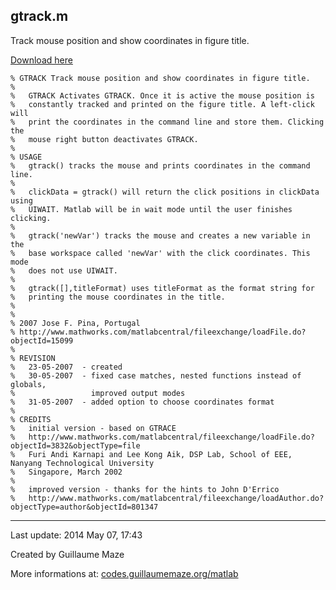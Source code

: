 ## gtrack.m ##
Track mouse position and show coordinates in figure title.

[Download here](http://guillaumemaze.googlecode.com/svn/trunk/matlab/codes/mcentral/gtrack.m)

```
% GTRACK Track mouse position and show coordinates in figure title.
% 
% 	GTRACK Activates GTRACK. Once it is active the mouse position is
% 	constantly tracked and printed on the figure title. A left-click will
% 	print the coordinates in the command line and store them. Clicking the
% 	mouse right button deactivates GTRACK.
% 
% USAGE
% 	gtrack() tracks the mouse and prints coordinates in the command line.
% 
% 	clickData = gtrack() will return the click positions in clickData using
% 	UIWAIT. Matlab will be in wait mode until the user finishes clicking.
% 
% 	gtrack('newVar') tracks the mouse and creates a new variable in the
% 	base workspace called 'newVar' with the click coordinates. This mode
% 	does not use UIWAIT.
%
%	gtrack([],titleFormat) uses titleFormat as the format string for
%	printing the mouse coordinates in the title.
%
%
% 2007 Jose F. Pina, Portugal
% http://www.mathworks.com/matlabcentral/fileexchange/loadFile.do?objectId=15099
% 
% REVISION 
%	23-05-2007	- created
%	30-05-2007	- fixed case matches, nested functions instead of globals,
%				  improved output modes
%	31-05-2007	- added option to choose coordinates format
%
% CREDITS
%	initial version - based on GTRACE
%	http://www.mathworks.com/matlabcentral/fileexchange/loadFile.do?objectId=3832&objectType=file
% 	Furi Andi Karnapi and Lee Kong Aik, DSP Lab, School of EEE, Nanyang Technological University
% 	Singapore, March 2002
%
%	improved version - thanks for the hints to John D'Errico
%   http://www.mathworks.com/matlabcentral/fileexchange/loadAuthor.do?objectType=author&objectId=801347
```

---

Last update: 2014 May 07, 17:43

Created by Guillaume Maze

More informations at: [codes.guillaumemaze.org/matlab](http://codes.guillaumemaze.org/matlab)